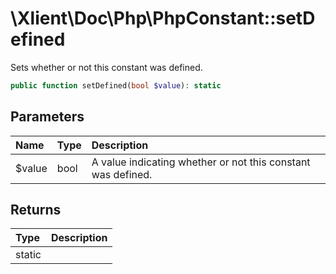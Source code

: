 # \\Xlient\\Doc\\Php\\PhpConstant::setDefined

Sets whether or not this constant was defined.

```php
public function setDefined(bool $value): static
```

## Parameters

| Name | Type | Description |
| :--- | :--- | :--- |
| $value | bool | A value indicating whether or not this constant was defined. |

## Returns

| Type | Description |
| :--- | :--- |
| static |  |